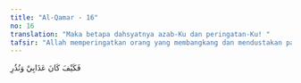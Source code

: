 ```yaml
---
title: "Al-Qamar - 16"
no: 16
translation: "Maka betapa dahsyatnya azab-Ku dan peringatan-Ku! "
tafsir: "Allah memperingatkan orang yang membangkang dan mendustakan para rasul serta tidak mengambil iktibar terhadap dahsyatnya siksaan Tuhan dan ancaman-ancamannya yang ditujukan kepada orang-orang yang tidak mengindahkan seruan para rasul"
---
```


فَكَيْفَ كَانَ عَذَابِيْ وَنُذُرِ 
